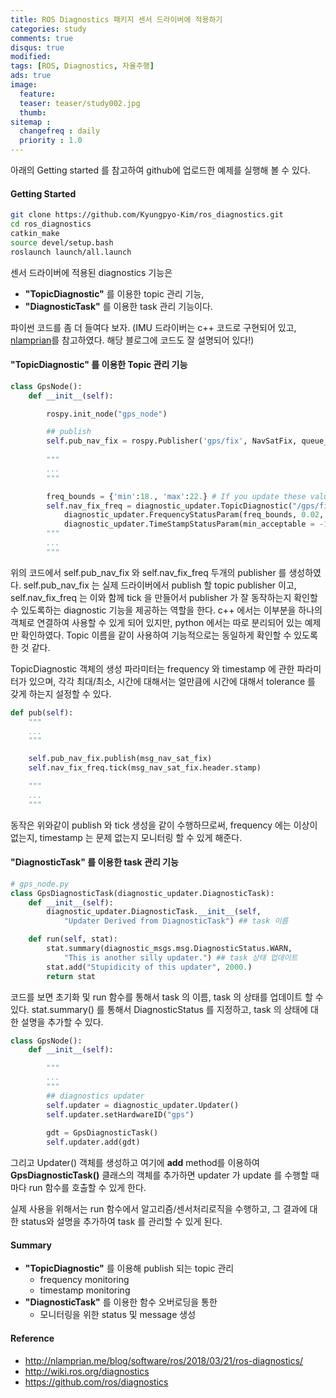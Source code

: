 ```yaml
---
title: ROS Diagnostics 패키지 센서 드라이버에 적용하기
categories: study
comments: true
disqus: true
modified: 
tags: [ROS, Diagnostics, 자율주행]
ads: true
image:
  feature:
  teaser: teaser/study002.jpg
  thumb:
sitemap :
  changefreq : daily
  priority : 1.0
---
```

아래의 Getting started 를 참고하여 github에 업로드한 예제를 실행해 볼 수 있다.

#### Getting Started
```bash
git clone https://github.com/Kyungpyo-Kim/ros_diagnostics.git
cd ros_diagnostics
catkin_make
source devel/setup.bash
roslaunch launch/all.launch
```

센서 드라이버에 적용된 diagnostics 기능은
* **"TopicDiagnostic"** 를 이용한 topic 관리 기능,
* **"DiagnosticTask"** 를 이용한 task 관리 기능이다.


파이썬 코드를 좀 더 들여다 보자.
(IMU 드라이버는 c++ 코드로 구현되어 있고, [nlamprian](http://nlamprian.me/blog/software/ros/2018/03/21/ros-diagnostics/)를 참고하였다. 해당 블로그에 코드도 잘 설명되어 있다!)

#### **"TopicDiagnostic"** 를 이용한 Topic 관리 기능
```python
class GpsNode():
    def __init__(self):

        rospy.init_node("gps_node")

        ## publish
        self.pub_nav_fix = rospy.Publisher('gps/fix', NavSatFix, queue_size=1)
        
        """
        ...
        """

        freq_bounds = {'min':18., 'max':22.} # If you update these values, the
        self.nav_fix_freq = diagnostic_updater.TopicDiagnostic("/gps/fix", self.updater,
            diagnostic_updater.FrequencyStatusParam(freq_bounds, 0.02, 10),  
            diagnostic_updater.TimeStampStatusParam(min_acceptable = -1, max_acceptable = 1))
        """
        ...
        """
```
위의 코드에서 self.pub_nav_fix 와 self.nav_fix_freq 두개의 publisher 를 생성하였다. self.pub_nav_fix 는 실제 드라이버에서 publish 할 topic publisher 이고, self.nav_fix_freq 는 이와 함께 tick 을 만들어서 publisher 가 잘 동작하는지 확인할 수 있도록하는 diagnostic 기능을 제공하는 역할을 한다. c++ 에서는 이부분을 하나의 객체로 연결하여 사용할 수 있게 되어 있지만, python 에서는 따로 분리되어 있는 예제만 확인하였다. Topic 이름을 같이 사용하여 기능적으로는 동일하게 확인할 수 있도록 한 것 같다.

TopicDiagnostic 객체의 생성 파라미터는  frequency 와 timestamp 에 관한 파라미터가 있으며, 각각 최대/최소, 시간에 대해서는 얼만큼에 시간에 대해서 tolerance 를 갖게 하는지 설정할 수 있다.

```python
def pub(self):
    """
    ...
    """

    self.pub_nav_fix.publish(msg_nav_sat_fix)
    self.nav_fix_freq.tick(msg_nav_sat_fix.header.stamp)

    """
    ...
    """
```

동작은 위와같이 publish 와 tick 생성을 같이 수행하므로써, frequency 에는 이상이 없는지, timestamp 는 문제 없는지 모니터링 할 수 있게 해준다.


#### **"DiagnosticTask"** 를 이용한 task 관리 기능
```python
# gps_node.py
class GpsDiagnosticTask(diagnostic_updater.DiagnosticTask):
    def __init__(self):
        diagnostic_updater.DiagnosticTask.__init__(self,
            "Updater Derived from DiagnosticTask") ## task 이름

    def run(self, stat):
        stat.summary(diagnostic_msgs.msg.DiagnosticStatus.WARN,
            "This is another silly updater.") ## task 상태 업데이트
        stat.add("Stupidicity of this updater", 2000.)
        return stat
````

코드를 보면 초기화 및 run 함수를 통해서 task 의 이름, task 의 상태를 업데이트 할 수 있다.
stat.summary() 를 통해서 DiagnosticStatus 를 지정하고, task 의 상태에 대한 설명을 추가할 수 있다.

```python
class GpsNode():
    def __init__(self):

        """
        ...
        """
        ## diagnostics updater
        self.updater = diagnostic_updater.Updater()
        self.updater.setHardwareID("gps")
    
        gdt = GpsDiagnosticTask()
        self.updater.add(gdt)
```

그리고 Updater() 객체를 생성하고 여기에 **add** method를 이용하여 **GpsDiagnosticTask()** 클래스의 객체를 추가하면 updater 가 update 를 수행할 때 마다 run 함수를 호출할 수 있게 한다.

실제 사용을 위해서는 run 함수에서 알고리즘/센서처리로직을 수행하고, 그 결과에 대한 status와 설명을 추가하여 task 를 관리할 수 있게 된다.

#### Summary
* **"TopicDiagnostic"** 를 이용해 publish 되는 topic 관리
  + frequency monitoring
  + timestamp monitoring
* **"DiagnosticTask"** 를 이용한 함수 오버로딩을 통한
  + 모니터링을 위한 status 및 message 생성

#### Reference
* http://nlamprian.me/blog/software/ros/2018/03/21/ros-diagnostics/
* http://wiki.ros.org/diagnostics
* https://github.com/ros/diagnostics
